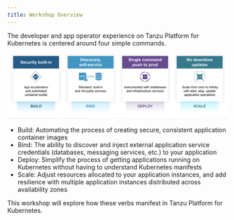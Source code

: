 ```yaml
---
title: Workshop Overview
---
```


The developer and app operator experience on Tanzu Platform for Kubernetes is centered around four simple commands.

![](./images/tp-commands.png)
- Build: Automating the process of creating secure, consistent application container images
- Bind: The ability to discover and inject external application service credentials (databases, messaging services, etc.) to your application
- Deploy: Simplify the process of getting applications running on Kubernetes without having to understand Kubernetes manifests
- Scale: Adjust resources allocated to your application instances, and add resilience with multiple application instances distributed across availability zones

This workshop will explore how these verbs manifest in Tanzu Platform for Kubernetes.
